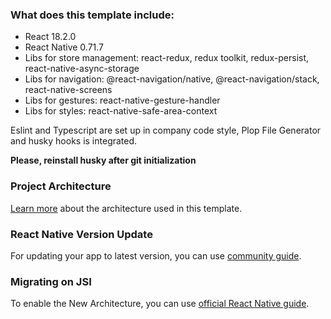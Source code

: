 ### What does this template include:

- React 18.2.0
- React Native 0.71.7
- Libs for store management: react-redux, redux toolkit, redux-persist, react-native-async-storage
- Libs for navigation: @react-navigation/native, @react-navigation/stack, react-native-screens
- Libs for gestures: react-native-gesture-handler
- Libs for styles: react-native-safe-area-context

Eslint and Typescript are set up in company code style, Plop File Generator and husky hooks is integrated.

**Please, reinstall husky after git initialization**

### Project Architecture

[Learn more](https://www.notion.so/React-Native-Architecture-bb5571124b84431d88d20d505e13ede5) about the architecture used in this template.

### React Native Version Update

For updating your app to latest version, you can use [community guide](https://react-native-community.github.io/upgrade-helper/).

### Migrating on JSI

To enable the New Architecture​, you can use [official React Native guide](https://reactnative.dev/docs/0.70/the-new-architecture/use-app-template).
